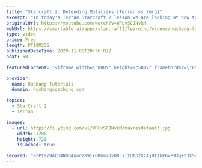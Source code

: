 ```yaml
---
title: "Starcraft 2: Defending Mutalisks [Terran vs Zerg]"
excerpt: "In today's Terran Starcraft 2 lesson we are looking at how to defend mutalisks in Terran vs Zerg  Coaching -------------------------------------------------------------------------- Website: https://www.hushangcoaching.com  Interested in Starcraft lessons? Check out my website! I would love to help you"
originalUrl: https://youtube.com/watch?v=WPLvSCJNvkM
webUrl: https://smartable.ai/apps/starcraft2/learning/videos/hushang-tutorials-starcraft-2-defending-mutalisks-terran-vs-zerg/
type: video
price: Free
length: PT19M25S
publishedDateTime: 2020-11-08T20:36:07Z
heat: 50

featuredContent: "<iframe width=\"800\" height=\"500\" frameborder=\"0\" src=\"https://www.youtube.com/embed/WPLvSCJNvkM\" allow=\"accelerometer; autoplay; encrypted-media; gyroscope; picture-in-picture\" allowfullscreen></iframe>"

provider:
  name: HuShang Tutorials
  domain: hushangcoaching.com

topics:
  - StarCraft 2
  - Terran

images:
  - url: https://i.ytimg.com/vi/WPLvSCJNvkM/maxresdefault.jpg
    width: 1280
    height: 720
    isCached: true

secured: "8ZPts/9Abn4NU64uudzs9zxGRhm7JvO0LxitUtp2XzAjOt1kE6vF93g+S3XSr3DbUlgn92g0llI4IU2UprZ+qa8eXTAGMPNujNXW8K/F/l71pXe9LUuyJBaRWvK969xiYn4ix003tSDnMyYkzeKrcZRLPqPxjI9797ab7/KEySgMxruKv0EANY4IZ1FUpOVR9IhiIKdAL2QShc+Uu8yXc2blqPc6ti/BZNBjgz31JqsXH+MMWpRNOS82a1HcYVSCJzjPlUFhT+LauXgt+DZ4zwhoLNZQ0IamyuHBpw2zIjVVmkq/q0YUnuFZJvKAlW/P5K50MhaKFlEPqZRmstr/d5hFuq0Dt+ibpPpHzJvQ1pN7qlaqxkNIcAB0JFSWKRP5L2kROBrhNVesc+FMbsyk6tZ+dwfaSsyuFnY7WwWX1/M=;XAKdfaDd/+wI0tIIcqRfLQ=="
---
```


